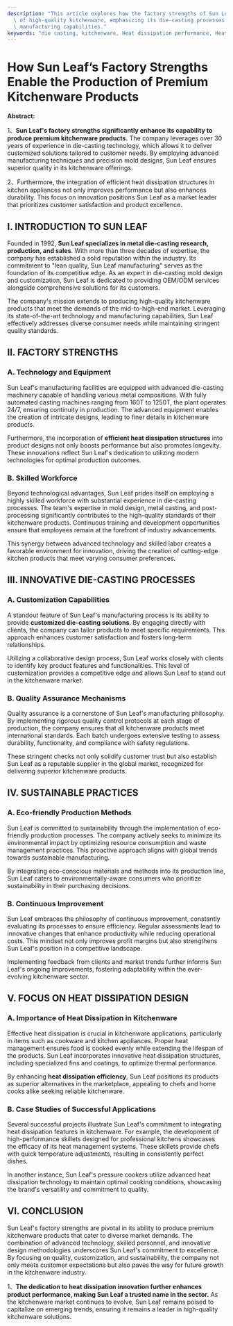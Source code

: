 ```yaml
---
description: "This article explores how the factory strengths of Sun Leaf contribute to the production\
  \ of high-quality kitchenware, emphasizing its die-casting processes and advanced\
  \ manufacturing capabilities."
keywords: "die casting, kitchenware, Heat dissipation performance, Heat sink"
---
```

# How Sun Leaf’s Factory Strengths Enable the Production of Premium Kitchenware Products

**Abstract:**

1、**Sun Leaf's factory strengths significantly enhance its capability to produce premium kitchenware products.** The company leverages over 30 years of experience in die-casting technology, which allows it to deliver customized solutions tailored to customer needs. By employing advanced manufacturing techniques and precision mold designs, Sun Leaf ensures superior quality in its kitchenware offerings.

2、Furthermore, the integration of efficient heat dissipation structures in kitchen appliances not only improves performance but also enhances durability. This focus on innovation positions Sun Leaf as a market leader that prioritizes customer satisfaction and product excellence.

## I. INTRODUCTION TO SUN LEAF 

Founded in 1992, **Sun Leaf specializes in metal die-casting research, production, and sales**. With more than three decades of expertise, the company has established a solid reputation within the industry. Its commitment to "lean quality, Sun Leaf manufacturing" serves as the foundation of its competitive edge. As an expert in die-casting mold design and customization, Sun Leaf is dedicated to providing OEM/ODM services alongside comprehensive solutions for its customers.

The company's mission extends to producing high-quality kitchenware products that meet the demands of the mid-to-high-end market. Leveraging its state-of-the-art technology and manufacturing capabilities, Sun Leaf effectively addresses diverse consumer needs while maintaining stringent quality standards.

## II. FACTORY STRENGTHS

### A. Technology and Equipment

Sun Leaf's manufacturing facilities are equipped with advanced die-casting machinery capable of handling various metal compositions. With fully automated casting machines ranging from 160T to 1250T, the plant operates 24/7, ensuring continuity in production. The advanced equipment enables the creation of intricate designs, leading to finer details in kitchenware products.

Furthermore, the incorporation of **efficient heat dissipation structures** into product designs not only boosts performance but also promotes longevity. These innovations reflect Sun Leaf's dedication to utilizing modern technologies for optimal production outcomes.

### B. Skilled Workforce

Beyond technological advantages, Sun Leaf prides itself on employing a highly skilled workforce with substantial experience in die-casting processes. The team's expertise in mold design, metal casting, and post-processing significantly contributes to the high-quality standards of their kitchenware products. Continuous training and development opportunities ensure that employees remain at the forefront of industry advancements.

This synergy between advanced technology and skilled labor creates a favorable environment for innovation, driving the creation of cutting-edge kitchen products that meet varying consumer preferences.

## III. INNOVATIVE DIE-CASTING PROCESSES

### A. Customization Capabilities

A standout feature of Sun Leaf's manufacturing process is its ability to provide **customized die-casting solutions**. By engaging directly with clients, the company can tailor products to meet specific requirements. This approach enhances customer satisfaction and fosters long-term relationships.

Utilizing a collaborative design process, Sun Leaf works closely with clients to identify key product features and functionalities. This level of customization provides a competitive edge and allows Sun Leaf to stand out in the kitchenware market.

### B. Quality Assurance Mechanisms

Quality assurance is a cornerstone of Sun Leaf's manufacturing philosophy. By implementing rigorous quality control protocols at each stage of production, the company ensures that all kitchenware products meet international standards. Each batch undergoes extensive testing to assess durability, functionality, and compliance with safety regulations.

These stringent checks not only solidify customer trust but also establish Sun Leaf as a reputable supplier in the global market, recognized for delivering superior kitchenware products.

## IV. SUSTAINABLE PRACTICES

### A. Eco-friendly Production Methods

Sun Leaf is committed to sustainability through the implementation of eco-friendly production processes. The company actively seeks to minimize its environmental impact by optimizing resource consumption and waste management practices. This proactive approach aligns with global trends towards sustainable manufacturing.

By integrating eco-conscious materials and methods into its production line, Sun Leaf caters to environmentally-aware consumers who prioritize sustainability in their purchasing decisions.

### B. Continuous Improvement

Sun Leaf embraces the philosophy of continuous improvement, constantly evaluating its processes to ensure efficiency. Regular assessments lead to innovative changes that enhance productivity while reducing operational costs. This mindset not only improves profit margins but also strengthens Sun Leaf's position in a competitive landscape.

Implementing feedback from clients and market trends further informs Sun Leaf's ongoing improvements, fostering adaptability within the ever-evolving kitchenware sector.

## V. FOCUS ON HEAT DISSIPATION DESIGN

### A. Importance of Heat Dissipation in Kitchenware

Effective heat dissipation is crucial in kitchenware applications, particularly in items such as cookware and kitchen appliances. Proper heat management ensures food is cooked evenly while extending the lifespan of the products. Sun Leaf incorporates innovative heat dissipation structures, including specialized fins and coatings, to optimize thermal performance.

By enhancing **heat dissipation efficiency**, Sun Leaf positions its products as superior alternatives in the marketplace, appealing to chefs and home cooks alike seeking reliable kitchenware.

### B. Case Studies of Successful Applications

Several successful projects illustrate Sun Leaf's commitment to integrating heat dissipation features in kitchenware. For example, the development of high-performance skillets designed for professional kitchens showcases the efficacy of its heat management systems. These skillets provide chefs with quick temperature adjustments, resulting in consistently perfect dishes.

In another instance, Sun Leaf's pressure cookers utilize advanced heat dissipation technology to maintain optimal cooking conditions, showcasing the brand's versatility and commitment to quality.

## VI. CONCLUSION

Sun Leaf's factory strengths are pivotal in its ability to produce premium kitchenware products that cater to diverse market demands. The combination of advanced technology, skilled personnel, and innovative design methodologies underscores Sun Leaf's commitment to excellence. By focusing on quality, customization, and sustainability, the company not only meets customer expectations but also paves the way for future growth in the kitchenware industry.

1、**The dedication to heat dissipation innovation further enhances product performance, making Sun Leaf a trusted name in the sector.** As the kitchenware market continues to evolve, Sun Leaf remains poised to capitalize on emerging trends, ensuring it remains a leader in high-quality kitchenware solutions.
